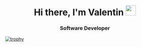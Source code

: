 <h1 align="center">Hi there, I'm Valentin
<img src="https://github.com/blackcater/blackcater/raw/main/images/Hi.gif" height="32"/></h1>
<h3 align="center">Software Developer</h3>

[![trophy](https://github-profile-trophy.vercel.app/?username=mitrofmep)](https://github.com/mitrofmep/github-profile-trophy)
